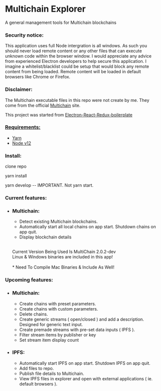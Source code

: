 <h1>Multichain Explorer</h1>
A general management tools for Multichain blockchains<h3>
    Security notice:
</h3>

<p>
    This application uses full Node intergration is all windows. As such you should never load remote content or any
    other
    files that can execute unknown code within the browser window. I would appreciate any advice from experienced
    Electron
    developers to help secure this application. I imagine a whitelist/blacklist could be setup that would block any
    remote
    content from being loaded. Remote content will be loaded in default browsers like Chrome or Firefox.
</p>


<h3>
    Disclaimer:
</h3>
<p>
    The Multichain executable files in this repo were not create by me. They come from the official <a href="https://www.multichain.com/download-install/" target="blank">Multichain</a> site.
</p>

<p>
   This project was started from <a href="https://github.com/electron/electron-quick-start" target="blank">Electron-React-Redux-boilerplate
</p>

<h3>
    Requirements:
</h3>
<ul>
    <li>
       <a href="https://yarnpkg.com/lang/en/" target="blank">Yarn</a>
    </li>
    <li>
        <a href="https://nodejs.org/en/" target="blank">Node v12</a>
    </li>
</ul>

<h3>Install: </h3>

clone repo

yarn install

yarn develop -- IMPORTANT. Not yarn start.

<h3>
    Current features:
</h3>

<ul>
    <li>
        <h3>
            Multichain:
        </h3>
        <ul>
            <li>Detect existing Multichain blockchains.</li>
            <li>Automatically start all local chains on app start. Shutdown chains on app quit.</li>
            <li>Display blockchain details</li>
        </ul>
    </li>
    <br>
    <p>
       Current Version Being Used Is MultiChain 2.0.2-dev<br> 
          Linux & Windows binaries are included in this app!<br><br>
         * Need To Compile Mac Binaries & Include As Well!
    </p>
    
</ul>

<h3>
    Upcoming features:
</h3>

<ul>
    <li>
        <h3>
            Multichain:
        </h3>
        <ul>
            <li>Create chains with preset parameters.</li>
            <li>Create chains with custom parameters.</li>
            <li>Delete chains.</li>
            <li>Create generic streams ( open/closed ) and add a description. Designed for generic text input.</li>
            <li>Create premade streams with pre-set data inputs ( IPFS ).</li>
            <li>Filter stream items by publisher or key</li>
            <li>Set stream item display count</li>
        </ul>
    </li>
    <li>
        <h3>
            IPFS:
        </h3>
        <ul>
            <li>Automatically start IPFS on app start. Shutdown IPFS on app quit.</li>
            <li>Add files to repo.</li>
            <li>Publish file details to Multichain.</li>
            <li>View IPFS files in explorer and open with external applications ( ie. default browsers ).</li>
        </ul>
    </li>
</ul>
